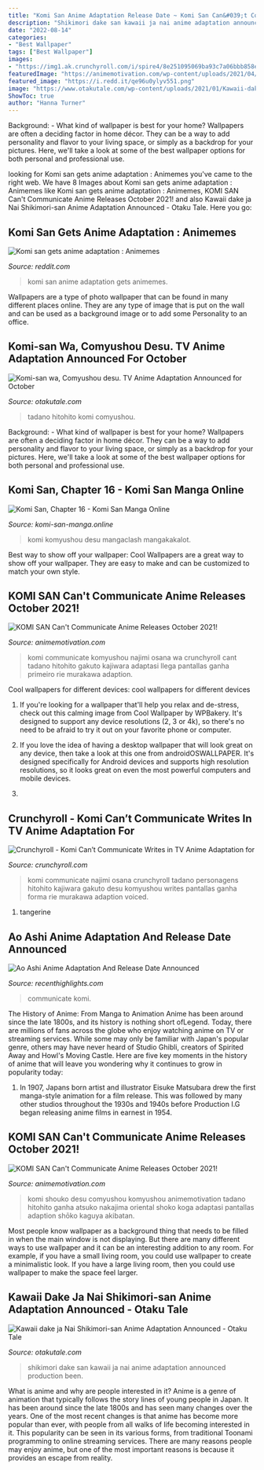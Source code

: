 ```yaml
---
title: "Komi San Anime Adaptation Release Date ~ Komi San Can&#039;t Communicate Anime Releases October 2021!"
description: "Shikimori dake san kawaii ja nai anime adaptation announced production been"
date: "2022-08-14"
categories:
- "Best Wallpaper"
tags: ["Best Wallpaper"]
images:
- "https://img1.ak.crunchyroll.com/i/spire4/8e251095069ba93c7a06bbb858e119c21620725041_main.jpg"
featuredImage: "https://animemotivation.com/wp-content/uploads/2021/04/shouko-komi-anime.jpg"
featured_image: "https://i.redd.it/qe96u0ylyv551.png"
image: "https://www.otakutale.com/wp-content/uploads/2021/01/Kawaii-dake-ja-Nai-Shikimori-san-Vol-7-Cover.jpg"
ShowToc: true
author: "Hanna Turner"
---
```



Background: - What kind of wallpaper is best for your home?
Wallpapers are often a deciding factor in home décor. They can be a way to add personality and flavor to your living space, or simply as a backdrop for your pictures. Here, we'll take a look at some of the best wallpaper options for both personal and professional use.

	

		
looking for Komi san gets anime adaptation : Animemes you've came to the right web. We have 8 Images about Komi san gets anime adaptation : Animemes like Komi san gets anime adaptation : Animemes, KOMI SAN Can&#039;t Communicate Anime Releases October 2021! and also Kawaii dake ja Nai Shikimori-san Anime Adaptation Announced - Otaku Tale. Here you go:
		
    
## Komi San Gets Anime Adaptation : Animemes

<img loading=lazy src="https://i.redd.it/qe96u0ylyv551.png" onerror="this.onerror=null;this.src='https://tse4.mm.bing.net/th?id=OIP.4RrGl94R5eiBXnWzTtW8BQHaLX&amp;pid=15.1';" alt="Komi san gets anime adaptation : Animemes">

_Source: reddit.com_

>komi san anime adaptation gets animemes. 

	



Wallpapers are a type of photo wallpaper that can be found in many different places online. They are any type of image that is put on the wall and can be used as a background image or to add some Personality to an office.

    
## Komi-san Wa, Comyushou Desu. TV Anime Adaptation Announced For October

<img loading=lazy src="https://www.otakutale.com/wp-content/uploads/2021/05/Komi-san-wa-Comyushou-desu.-Anime-Character-Designs-Hitohito-Tadano-500x818.jpg" onerror="this.onerror=null;this.src='https://tse1.mm.bing.net/th?id=OIP.mGmwlV8v16w5rJ51IQ5EvgHaMH&amp;pid=15.1';" alt="Komi-san wa, Comyushou desu. TV Anime Adaptation Announced for October">

_Source: otakutale.com_

>tadano hitohito komi comyushou. 

	

Background: - What kind of wallpaper is best for your home?
Wallpapers are often a deciding factor in home décor. They can be a way to add personality and flavor to your living space, or simply as a backdrop for your pictures. Here, we'll take a look at some of the best wallpaper options for both personal and professional use.

    
## Komi San, Chapter 16 - Komi San Manga Online

<img loading=lazy src="https://1.bp.blogspot.com/-s0r5zVofp5Y/YG7ztQiOOzI/AAAAAAAALVM/tvFE1vEWu2cxJzAQbaUcT5QFpIk9mZHSQCLcBGAsYHQ/s1600/011.jpg" onerror="this.onerror=null;this.src='https://tse2.mm.bing.net/th?id=OIP.fVHLWPtj0rarTGZUL2GNjQHaLm&amp;pid=15.1';" alt="Komi San, Chapter 16 - Komi San Manga Online">

_Source: komi-san-manga.online_

>komi komyushou desu mangaclash mangakakalot. 

	

Best way to show off your wallpaper:
Cool Wallpapers are a great way to show off your wallpaper. They are easy to make and can be customized to match your own style.

    
## KOMI SAN Can&#039;t Communicate Anime Releases October 2021!

<img loading=lazy src="https://animemotivation.com/wp-content/uploads/2021/04/najimi-osana-animie.jpg" onerror="this.onerror=null;this.src='https://tse1.mm.bing.net/th?id=OIP.SCmrLBZh8eFS1B0L5Q8FcgAAAA&amp;pid=15.1';" alt="KOMI SAN Can&#039;t Communicate Anime Releases October 2021!">

_Source: animemotivation.com_

>komi communicate komyushou najimi osana wa crunchyroll cant tadano hitohito gakuto kajiwara adaptasi llega pantallas ganha primeiro rie murakawa adaption. 

	

Cool wallpapers for different devices:
cool wallpapers for different devices 

1. If you're looking for a wallpaper that'll help you relax and de-stress, check out this calming image from Cool Wallpaper by WPBakery. It's designed to support any device resolutions (2, 3 or 4k), so there's no need to be afraid to try it out on your favorite phone or computer.

2. If you love the idea of having a desktop wallpaper that will look great on any device, then take a look at this one from androidOSWALLPAPER. It's designed specifically for Android devices and supports high resolution resolutions, so it looks great on even the most powerful computers and mobile devices.

3.

    
## Crunchyroll - Komi Can’t Communicate Writes In TV Anime Adaptation For

<img loading=lazy src="https://img1.ak.crunchyroll.com/i/spire4/8e251095069ba93c7a06bbb858e119c21620725041_main.jpg" onerror="this.onerror=null;this.src='https://tse4.mm.bing.net/th?id=OIP.jiUQlQabqTx6Bru4WOEZwgHaKX&amp;pid=15.1';" alt="Crunchyroll - Komi Can’t Communicate Writes in TV Anime Adaptation for">

_Source: crunchyroll.com_

>komi communicate najimi osana crunchyroll tadano personagens hitohito kajiwara gakuto desu komyushou writes pantallas ganha forma rie murakawa adaption voiced. 

	

1. tangerine 

    
## Ao Ashi Anime Adaptation And Release Date Announced

<img loading=lazy src="https://recenthighlights.com/wp-content/uploads/2021/07/Komi-Cant-Communicate-Anime-350x350.jpg" onerror="this.onerror=null;this.src='https://tse3.mm.bing.net/th?id=OIP.cOOfeEJ5cRc_dPpZTsW37AAAAA&amp;pid=15.1';" alt="Ao Ashi Anime Adaptation And Release Date Announced">

_Source: recenthighlights.com_

>communicate komi. 

	

The History of Anime: From Manga to Animation
Anime has been around since the late 1800s, and its history is nothing short ofLegend. Today, there are millions of fans across the globe who enjoy watching anime on TV or streaming services. While some may only be familiar with Japan's popular genre, others may have never heard of Studio Ghibli, creators of Spirited Away and Howl's Moving Castle. Here are five key moments in the history of anime that will leave you wondering why it continues to grow in popularity today:
1) In 1907, Japans born artist and illustrator Eisuke Matsubara drew the first manga-style animation for a film release. This was followed by many other studios throughout the 1930s and 1940s before Production I.G began releasing anime films in earnest in 1954.

    
## KOMI SAN Can&#039;t Communicate Anime Releases October 2021!

<img loading=lazy src="https://animemotivation.com/wp-content/uploads/2021/04/shouko-komi-anime.jpg" onerror="this.onerror=null;this.src='https://tse3.mm.bing.net/th?id=OIP.f2IiKUKUBkSs_60ceohRBQAAAA&amp;pid=15.1';" alt="KOMI SAN Can&#039;t Communicate Anime Releases October 2021!">

_Source: animemotivation.com_

>komi shouko desu comyushou komyushou animemotivation tadano hitohito ganha atsuko nakajima oriental shoko koga adaptasi pantallas adaption shōko kaguya akibatan. 

	

Most people know wallpaper as a background thing that needs to be filled in when the main window is not displaying. But there are many different ways to use wallpaper and it can be an interesting addition to any room. For example, if you have a small living room, you could use wallpaper to create a minimalistic look. If you have a large living room, then you could use wallpaper to make the space feel larger.

    
## Kawaii Dake Ja Nai Shikimori-san Anime Adaptation Announced - Otaku Tale

<img loading=lazy src="https://www.otakutale.com/wp-content/uploads/2021/01/Kawaii-dake-ja-Nai-Shikimori-san-Vol-7-Cover.jpg" onerror="this.onerror=null;this.src='https://tse1.mm.bing.net/th?id=OIP.YAwrKjR9BJvUK4ti3Log1gHaKh&amp;pid=15.1';" alt="Kawaii dake ja Nai Shikimori-san Anime Adaptation Announced - Otaku Tale">

_Source: otakutale.com_

>shikimori dake san kawaii ja nai anime adaptation announced production been. 

	

What is anime and why are people interested in it?
Anime is a genre of animation that typically follows the story lines of young people in Japan. It has been around since the late 1800s and has seen many changes over the years. One of the most recent changes is that anime has become more popular than ever, with people from all walks of life becoming interested in it. This popularity can be seen in its various forms, from traditional Toonami programming to online streaming services. There are many reasons people may enjoy anime, but one of the most important reasons is because it provides an escape from reality.

